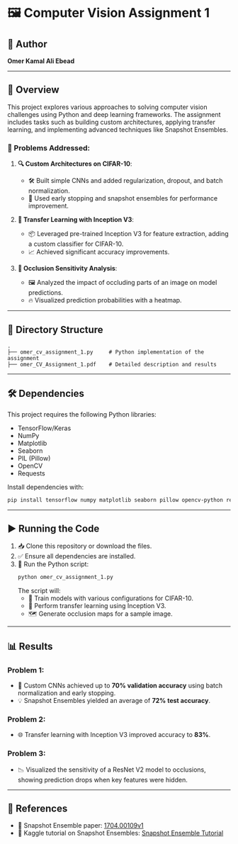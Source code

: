 
# 🖼️ Computer Vision Assignment 1

## 👤 Author
**Omer Kamal Ali Ebead**

---

## 📝 Overview
This project explores various approaches to solving computer vision challenges using Python and deep learning frameworks. The assignment includes tasks such as building custom architectures, applying transfer learning, and implementing advanced techniques like Snapshot Ensembles.

### 🌟 Problems Addressed:
1. **🔍 Custom Architectures on CIFAR-10**:
   - 🛠️ Built simple CNNs and added regularization, dropout, and batch normalization.
   - 🚦 Used early stopping and snapshot ensembles for performance improvement.

2. **🚀 Transfer Learning with Inception V3**:
   - 📦 Leveraged pre-trained Inception V3 for feature extraction, adding a custom classifier for CIFAR-10.
   - 📈 Achieved significant accuracy improvements.

3. **🧩 Occlusion Sensitivity Analysis**:
   - 🖼️ Analyzed the impact of occluding parts of an image on model predictions.
   - 🔥 Visualized prediction probabilities with a heatmap.

---

## 📂 Directory Structure
```
.
├── omer_cv_assignment_1.py     # Python implementation of the assignment
├── omer_CV_Assignment_1.pdf    # Detailed description and results
```

---

## 🛠️ Dependencies
This project requires the following Python libraries:
- TensorFlow/Keras
- NumPy
- Matplotlib
- Seaborn
- PIL (Pillow)
- OpenCV
- Requests

Install dependencies with:
```bash
pip install tensorflow numpy matplotlib seaborn pillow opencv-python requests
```

---

## ▶️ Running the Code
1. 📥 Clone this repository or download the files.
2. ✅ Ensure all dependencies are installed.
3. 🏃 Run the Python script:
   ```bash
   python omer_cv_assignment_1.py
   ```
   The script will:
   - 🧪 Train models with various configurations for CIFAR-10.
   - 🤖 Perform transfer learning using Inception V3.
   - 🗺️ Generate occlusion maps for a sample image.

---

## 📊 Results
### Problem 1:
- 🧱 Custom CNNs achieved up to **70% validation accuracy** using batch normalization and early stopping.
- 💡 Snapshot Ensembles yielded an average of **72% test accuracy**.

### Problem 2:
- 🌐 Transfer learning with Inception V3 improved accuracy to **83%**.

### Problem 3:
- 📉 Visualized the sensitivity of a ResNet V2 model to occlusions, showing prediction drops when key features were hidden.

---

## 🔗 References
- 📄 Snapshot Ensemble paper: [1704.00109v1](https://arxiv.org/pdf/1704.00109v1)
- 📘 Kaggle tutorial on Snapshot Ensembles: [Snapshot Ensemble Tutorial](https://www.kaggle.com/code/fkdplc/snapshot-ensemble-tutorial-with-keras)

